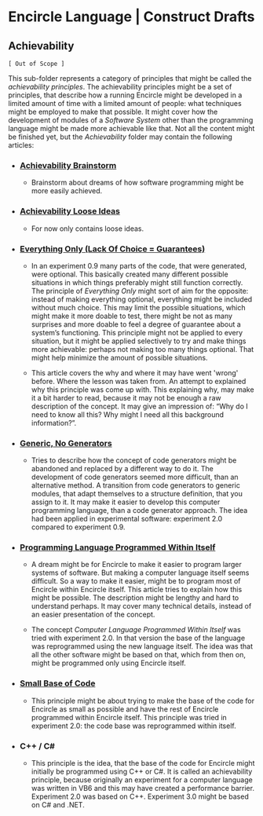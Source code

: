 ﻿Encircle Language | Construct Drafts
====================================

Achievability
-------------

`[ Out of Scope ]`

This sub-folder represents a category of principles that might be called the *achievability principles*. The achievability principles might be a set of principles, that describe how a running Encircle might be developed in a limited amount of time with a limited amount of people: what techniques might be employed to make that possible. It might cover how the development of modules of a *Software System* other than the programming language might be made more achievable like that. Not all the content might be finished yet, but the *Achievability* folder may contain the following articles:

- ### [Achievability Brainstorm](achievability-brainstorm.md)

    - Brainstorm about dreams of how software programming might be more easily achieved.

- ### [Achievability Loose Ideas](achievability-loose-ideas.md)

    - For now only contains loose ideas.

- ### [Everything Only (Lack Of Choice = Guarantees)](everything-only-or-lack-of-choice-is-guarantees.md)

    - In an experiment 0.9 many parts of the code, that were generated, were optional. This basically created many different possible situations in which things preferably might still function correctly. The principle of *Everything Only* might sort of aim for the opposite: instead of making everything optional, everything might be included without much choice. This may limit the possible situations, which might make it more doable to test, there might be not as many surprises and more doable to feel a degree of guarantee about a system’s functioning. This principle might not be applied to every situation, but it might be applied selectively to try and make things more achievable: perhaps not making too many things optional. That might help minimize the amount of possible situations.

    - This article covers the why and where it may have went 'wrong' before. Where the lesson was taken from. An attempt to explained why this principle was come up with. This explaining why, may make it a bit harder to read, because it may not be enough a raw description of the concept. It may give an impression of: “Why do I need to know all this? Why might I need all this background information?”.

- ### [Generic, No Generators](generic-no-generators.md)

    - Tries to describe how the concept of code generators might be abandoned and replaced by a different way to do it. The development of code generators seemed more difficult, than an alternative method. A transition from code generators to generic modules, that adapt themselves to a structure definition, that you assign to it. It may make it easier to develop this computer programming language, than a code generator approach. The idea had been applied in experimental software: experiment 2.0 compared to experiment 0.9.

- ### [Programming Language Programmed Within Itself](programming-language-programmed-within-itself.md)

    - A dream might be for Encircle to make it easier to program larger systems of software. But making a computer language itself seems difficult. So a way to make it easier, might be to program most of Encircle within Encircle itself. This article tries to explain how this might be possible. The description might be lengthy and hard to understand perhaps. It may cover many technical details, instead of an easier presentation of the concept.

    - The concept *Computer Language Programmed Within Itself* was tried with experiment 2.0. In that version the base of the language was reprogrammed using the new language itself. The idea was that all the other software might be based on that, which from then on, might be programmed only using Encircle itself.

- ### [Small Base of Code](small-base-of-code.md)

    - This principle might be about trying to make the base of the code for Encircle as small as possible and have the rest of Encircle programmed within Encircle itself. This principle was tried in experiment 2.0: the code base was reprogrammed within itself.

- ### C++ / C\#

    - This principle is the idea, that the base of the code for Encircle might initially be programmed using C++ or C#. It is called an achievability principle, because originally an experiment for a computer language was written in VB6 and this may have created a performance barrier. Experiment 2.0 was based on C++. Experiment 3.0 might be based on C# and .NET.